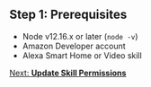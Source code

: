 ## Step 1: **Prerequisites**

- Node v12.16.x or later (`node -v`)
- Amazon Developer account
- Alexa Smart Home or Video skill

[Next: **Update Skill Permissions**](2-skill-permissions.md)
